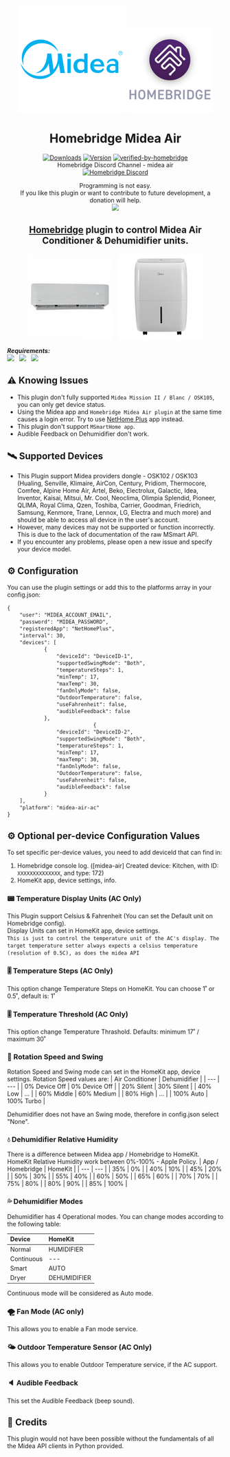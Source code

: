<p ALIGN="CENTER">
<img src="branding/midea.png" width="250px">
<img src="https://github.com/homebridge/branding/raw/master/logos/homebridge-wordmark-logo-vertical.png" width="200px">
</p>

<SPAN ALIGN="CENTER">

# Homebridge Midea Air

[![Downloads](https://img.shields.io/npm/dt/homebridge-midea-air.svg?color=critical)](https://www.npmjs.com/package/homebridge-midea-air)
[![Version](https://img.shields.io/npm/v/homebridge-midea-air)](https://www.npmjs.com/package/homebridge-midea-air)
[![verified-by-homebridge](https://badgen.net/badge/homebridge/verified/purple)](https://github.com/homebridge/homebridge/wiki/Verified-Plugins)<br>
Homebridge Discord Channel - midea air<br>
[![Homebridge Discord](https://img.shields.io/discord/432663330281226270?color=728ED5&logo=discord&label=discord)](https://discord.gg/homebridge-432663330281226270)<br>

Programming is not easy. <br />
If you like this plugin or want to contribute to future development, a donation will help. <br /> <a target="blank" href="https://www.paypal.me/hillaliy"><img src="https://img.shields.io/badge/PayPal-Donate-blue.svg?logo=paypal"/></a><br>

## [Homebridge](https://github.com/nfarina/homebridge) plugin to control Midea Air Conditioner & Dehumidifier units.

<img src="branding/Air_Conditioner.png" width="200px"> &nbsp;
<img src="branding/Dehumidifier.jpeg" width="200px">

<SPAN ALIGN="Left">

**_Requirements:_**<br>
<img src="https://img.shields.io/badge/node-%3E%3D16.0.0-brightgreen"> &nbsp;
<img src="https://img.shields.io/badge/homebridge-%3E%3D1.5.0-brightgreen"> &nbsp;
<img src="https://img.shields.io/badge/iOS-%3E%3D14.0.0-brightgreen">

## ⚠️ Knowing Issues

- This plugin don't fully supported `Midea Mission II / Blanc / OSK105`, you can only get device status. <br />
- Using the Midea app and `Homebridge Midea Air plugin` at the same time causes a login error. Try to use [NetHome Plus](https://apps.apple.com/us/app/nethome-plus/id1008001920) app instead. <br />
- This plugin don't support `MSmartHome app`. <br />
- Audible Feedback on Dehumidifier don't work.

## 🛰️ Supported Devices

- This Plugin support Midea providers dongle - OSK102 / OSK103 (Hualing, Senville, Klimaire, AirCon, Century, Pridiom, Thermocore, Comfee, Alpine Home Air, Artel, Beko, Electrolux, Galactic, Idea, Inventor, Kaisai, Mitsui, Mr. Cool, Neoclima, Olimpia Splendid, Pioneer, QLIMA, Royal Clima, Qzen, Toshiba, Carrier, Goodman, Friedrich, Samsung, Kenmore, Trane, Lennox, LG, Electra and much more) and should be able to access all device in the user's account. <br />
- However, many devices may not be supported or function incorrectly.
  This is due to the lack of documentation of the raw MSmart API. <br />
- If you encounter any problems, please open a new issue and specify your device model.

## ⚙️ Configuration

You can use the plugin settings or add this to the platforms array in your config.json:

    {
        "user": "MIDEA_ACCOUNT_EMAIL",
        "password": "MIDEA_PASSWORD",
        "registeredApp": "NetHomePlus",
        "interval": 30,
        "devices": [
                {
                    "deviceId": "DeviceID-1",
                    "supportedSwingMode": "Both",
                    "temperatureSteps": 1,
                    "minTemp": 17,
                    "maxTemp": 30,
                    "fanOnlyMode": false,
                    "OutdoorTemperature": false,
                    "useFahrenheit": false,
                    "audibleFeedback": false
                },
                                {
                    "deviceId": "DeviceID-2",
                    "supportedSwingMode": "Both",
                    "temperatureSteps": 1,
                    "minTemp": 17,
                    "maxTemp": 30,
                    "fanOnlyMode": false,
                    "OutdoorTemperature": false,
                    "useFahrenheit": false,
                    "audibleFeedback": false
                }
        ],
        "platform": "midea-air-ac"
    }

## ⚙️ Optional per-device Configuration Values

To set specific per-device values, you need to add deviceId that can find in:

1. Homebridge console log. ([midea-air] Created device: Kitchen, with ID: `XXXXXXXXXXXXXX`, and type: 172)
2. HomeKit app, device settings, info.

### 📟 Temperature Display Units (AC Only)

This Plugin support Celsius & Fahrenheit (You can set the Default unit on Homebridge config). <br />
Display Units can set in HomeKit app, device settings. <br />
`This is just to control the temperature unit of the AC's display. The target temperature setter always expects a celsius temperature (resolution of 0.5C), as does the midea API`

### 🎚️ Temperature Steps (AC Only)

This option change Temperature Steps on HomeKit.
You can choose 1˚ or 0.5˚, default is: 1˚

### 🎚️ Temperature Threshold (AC Only)

This option change Temperature Thrashold.
Defaults: minimum 17˚ / maximum 30˚

### 💨 Rotation Speed and Swing

Rotation Speed and Swing mode can set in the HomeKit app, device settings.
Rotation Speed values are:
| Air Conditioner | Dehumidifier |
| --- | --- |
| 0% Device Off | 0% Device Off |
| 20% Silent | 30% Silent |
| 40% Low | ... |
| 60% Middle | 60% Medium |
| 80% High | ... |
| 100% Auto | 100% Turbo |

Dehumidifier does not have an Swing mode, therefore in config.json select "None".

### 💧 Dehumidifier Relative Humidity

There is a difference between Midea app / Homebridge to HomeKit.
HomeKit Relative Humidity work between 0%-100% - Apple Policy.
| App / Homebridge | HomeKit |
| --- | --- |
| 35% | 0% |
| 40% | 10% |
| 45% | 20% |
| 50% | 30% |
| 55% | 40% |
| 60% | 50% |
| 65% | 60% |
| 70% | 70% |
| 75% | 80% |
| 80% | 90% |
| 85% | 100% |

### 💦 Dehumidifier Modes

Dehumidifier has 4 Operational modes. You can change modes according to the following table:

| Device     | HomeKit      |
| ---------- | ------------ |
| Normal     | HUMIDIFIER   |
| Continuous | ---          |
| Smart      | AUTO         |
| Dryer      | DEHUMIDIFIER |

Continuous mode will be considered as Auto mode.

### 🌪️ Fan Mode (AC only)

This allows you to enable a Fan mode service.

### 🌤️ Outdoor Temperature Sensor (AC Only)

This allows you to enable Outdoor Temperature service, if the AC support.

### 🔈 Audible Feedback

This set the Audible Feedback (beep sound).

## 🙏 Credits

This plugin would not have been possible without the fundamentals of all the Midea API clients in Python provided.

